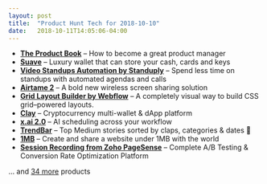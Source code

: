 ```yaml
---
layout: post
title:  "Product Hunt Tech for 2018-10-10"
date:   2018-10-11T14:05:06-04:00
---
```


* **[The Product Book](https://www.producthunt.com/posts/the-product-book?utm_campaign=producthunt-api&utm_medium=api&utm_source=Application%3A+Daily+Digest+RSS+%28ID%3A+3202%29)** – How to become a great product manager
* **[Suave](https://www.producthunt.com/posts/suave-2?utm_campaign=producthunt-api&utm_medium=api&utm_source=Application%3A+Daily+Digest+RSS+%28ID%3A+3202%29)** – Luxury wallet that can store your cash, cards and keys
* **[Video Standups Automation by Standuply](https://www.producthunt.com/posts/video-standups-automation-by-standuply?utm_campaign=producthunt-api&utm_medium=api&utm_source=Application%3A+Daily+Digest+RSS+%28ID%3A+3202%29)** – Spend less time on standups with automated agendas and calls
* **[Airtame 2](https://www.producthunt.com/posts/airtame-2-2?utm_campaign=producthunt-api&utm_medium=api&utm_source=Application%3A+Daily+Digest+RSS+%28ID%3A+3202%29)** – A bold new wireless screen sharing solution
* **[Grid Layout Builder by Webflow](https://www.producthunt.com/posts/grid-layout-builder-by-webflow?utm_campaign=producthunt-api&utm_medium=api&utm_source=Application%3A+Daily+Digest+RSS+%28ID%3A+3202%29)** – A completely visual way to build CSS grid–powered layouts.
* **[Clay](https://www.producthunt.com/posts/clay-2?utm_campaign=producthunt-api&utm_medium=api&utm_source=Application%3A+Daily+Digest+RSS+%28ID%3A+3202%29)** – Cryptocurrency multi-wallet & dApp platform
* **[x.ai 2.0](https://www.producthunt.com/posts/x-ai-2-0?utm_campaign=producthunt-api&utm_medium=api&utm_source=Application%3A+Daily+Digest+RSS+%28ID%3A+3202%29)** – AI scheduling across your workflow
* **[TrendBar](https://www.producthunt.com/posts/trendbar?utm_campaign=producthunt-api&utm_medium=api&utm_source=Application%3A+Daily+Digest+RSS+%28ID%3A+3202%29)** – Top Medium stories sorted by claps, categories & dates 🚀
* **[1MB](https://www.producthunt.com/posts/1mb?utm_campaign=producthunt-api&utm_medium=api&utm_source=Application%3A+Daily+Digest+RSS+%28ID%3A+3202%29)** – Create and share a website under 1MB with the world
* **[Session Recording from Zoho PageSense](https://www.producthunt.com/posts/session-recording-from-zoho-pagesense?utm_campaign=producthunt-api&utm_medium=api&utm_source=Application%3A+Daily+Digest+RSS+%28ID%3A+3202%29)** – Complete A/B Testing & Conversion Rate Optimization Platform

… and [34 more](https://www.producthunt.com/tech) products